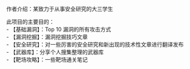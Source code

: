 作者介绍：某致力于从事安全研究的大三学生  
  
此项目的主要目的：  
       - 【基础漏洞】：Top 10 漏洞的所有攻击方式  
       - 【漏洞挖掘】：漏洞挖掘技巧文章  
       - 【安全研究】：对一些厉害的安全研究和新出现的技术性文章进行翻译发布  
       - 【武器库】：分享个人搜集整理的武器库  
       - 【靶场攻略】：一些靶场通关笔记  
   
  
